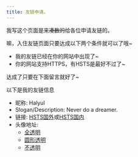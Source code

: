 ```yaml
---
title: 友链申请。
---
```

我写这个页面是来~~凑数的~~给各位申请友链的。

嘛，入住友链页面只要达成以下两个条件就可以了哦~

* 我的友链已经在你的网站中出现了~
* 你的网站支持HTTPS，有HSTS是最好不过了~

达成了只要在下面留言就好了~

以下是我的友链信息

* 昵称: Halyul
* Slogan/Description: Never do a dreamer.
* 链接: [HSTS国外](https://halyul.com)或[HSTS国内](https://halyul.cc)
* 头像地址:
  - [全透明](https://gravatar.com/userimage/113938008/e65085ec5e08a13de79873206f0c76fa.png?size=200)
  - [圆形透明](https://gravatar.com/userimage/113938008/0ffede3b011b3a1725a0bae6b2db2c72.png?size=200)
  - [不透明](https://cn.gravatar.com/userimage/113938008/a0accfc4e274e55f0c19e9e0d8fecfea.jpg?size=200)
